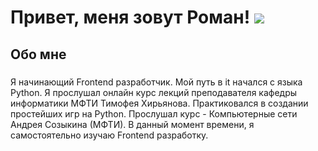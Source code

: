 # Привет, меня зовут Роман! ![](https://user-images.githubusercontent.com/18350557/176309783-0785949b-9127-417c-8b55-ab5a4333674e.gif)

## Обо мне

###

<p align="left">Я начинающий Frontend разработчик. Мой путь в it начался с языка Python. Я прослушал онлайн курс лекций преподавателя кафедры информатики МФТИ Тимофея Хирьянова. Практиковался в создании простейших игр на Python. Прослушал курс - Компьютерные сети Андрея Созыкина (МФТИ). В данный момент времени, я самостоятельно изучаю Frontend разработку.<p>

